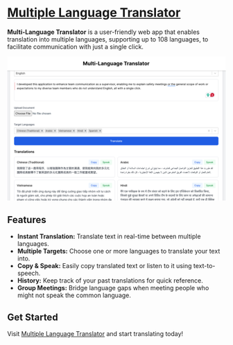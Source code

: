 # [Multiple Language Translator](https://multi-language-translator-lyart.vercel.app/)

**Multi-Language Translator** is a user-friendly web app that enables translation into multiple languages, supporting up to 108 languages, to facilitate communication with just a single click.

![Translator App Screenshot](src/assets/readme.png)

## Features
- **Instant Translation:** Translate text in real-time between multiple languages.
- **Multiple Targets:** Choose one or more languages to translate your text into.
- **Copy & Speak:** Easily copy translated text or listen to it using text-to-speech.
- **History:** Keep track of your past translations for quick reference.
- **Group Meetings:** Bridge language gaps when meeting people who might not speak the common language.

## Get Started
Visit [Multiple Language Translator](https://multi-language-translator-lyart.vercel.app/) and start translating today!
